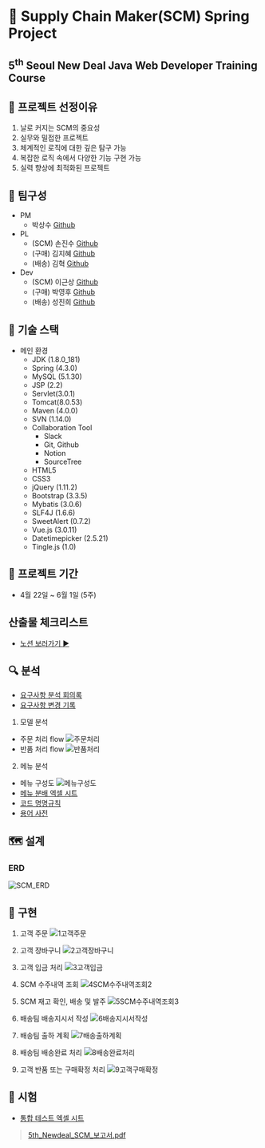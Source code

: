 # 🚚 Supply Chain Maker(SCM) Spring Project
 
## 5<sup>th</sup> Seoul New Deal Java Web Developer Training Course

## 🥅 프로젝트 선정이유

1. 날로 커지는 SCM의 중요성
2. 실무와 밀접한 프로젝트
3. 체계적인 로직에 대한 깊은 탐구 가능
4. 복잡한 로직 속에서 다양한 기능 구현 가능
5. 실력 향상에 최적화된 프로젝트

## 👬 팀구성

- PM
  - 박상수 [Github](https://github.com/sangsu9701)
- PL
  - (SCM) 손진수 [Github](https://github.com/Rhange)
  - (구매) 김지혜 [Github](https://github.com/KimJihyeDev)
  - (배송) 김혁 [Github](https://github.com/wold21)
- Dev
  - (SCM) 이근상 [Github](https://github.com/LEEKEUNSANG)
  - (구매) 박영후 [Github](https://github.com/peachhhhyyyy)
  - (배송) 성진희 [Github](https://github.com/sjinicd)

## 🦼 기술 스택

- 메인 환경
  - JDK (1.8.0_181)
  - Spring (4.3.0)
  - MySQL (5.1.30)
  - JSP (2.2)
  - Servlet(3.0.1)
  - Tomcat(8.0.53)
  - Maven (4.0.0)
  - SVN (1.14.0)
  - Collaboration Tool
    - Slack
    - Git, Github
    - Notion
    - SourceTree
  - HTML5
  - CSS3
  - jQuery (1.11.2)
  - Bootstrap (3.3.5)
  - Mybatis (3.0.6)
  - SLF4J (1.6.6)
  - SweetAlert (0.7.2)
  - Vue.js (3.0.11)
  - Datetimepicker (2.5.21)
  - Tingle.js (1.0)

## 📅 프로젝트 기간

- 4월 22일 ~ 6월 1일 (5주)

## 산출물 체크리스트

- [노션 보러가기 ▶️](https://www.notion.so/3fa5d9d0a0c447bf90ce61d13a082de4)

## 🔍 분석

- [요구사항 분석 회의록](https://www.notion.so/a36977750f4d4b50b3fd56d652e1767d)
- [요구사항 변경 기록](https://www.notion.so/821d558f10b94a9ca02264f71f6c8052)

1. 모델 분석
  - 주문 처리 flow
    ![주문처리](https://user-images.githubusercontent.com/46353755/120425446-31f59700-c3a9-11eb-8aa5-750acefe5b82.png)
  - 반품 처리 flow
    ![반품처리](https://user-images.githubusercontent.com/46353755/120425458-3752e180-c3a9-11eb-9112-375dd9b586cb.png)
2. 메뉴 분석
  - 메뉴 구성도
    ![메뉴구성도](https://user-images.githubusercontent.com/46353755/120425510-4fc2fc00-c3a9-11eb-821f-e303c7c26ee3.png)
  - [메뉴 분배 엑셀 시트](https://drive.google.com/file/d/18ESviVPlBGmbFSp0f9Qea4YL6BMrv5TY/view?usp=sharing)
  - [코드 명명규칙](https://www.notion.so/0c355022a01f4024a99f92d6f217fd61?v=a3d057f7ece24f86bfe40ea3cddc065f)
  - [용어 사전](https://www.notion.so/84d7b17dd9584471b33632da5488b669?v=e2724827f1324f3ca263c31d99a3ef35)

## 🗺️ 설계

### ERD

![SCM_ERD](https://user-images.githubusercontent.com/46353755/120425531-58b3cd80-c3a9-11eb-8045-d1429de25ab8.png)

## 🎇 구현

1. 고객 주문
![1고객주문](https://user-images.githubusercontent.com/46353755/120425926-0fb04900-c3aa-11eb-9a9c-9adbf505df0f.png)

2. 고객 장바구니
![2고객장바구니](https://user-images.githubusercontent.com/46353755/120425944-19d24780-c3aa-11eb-8331-a3f738fbcc0a.png)

3. 고객 입금 처리
![3고객입금](https://user-images.githubusercontent.com/46353755/120425945-1b037480-c3aa-11eb-9b6d-d10c0fac0e54.png)

4. SCM 수주내역 조회
![4SCM수주내역조회2](https://user-images.githubusercontent.com/46353755/120425948-1ccd3800-c3aa-11eb-957a-a2c0e9e8156c.png)

5. SCM 재고 확인, 배송 및 발주
![5SCM수주내역조회3](https://user-images.githubusercontent.com/46353755/120425951-1dfe6500-c3aa-11eb-970f-c170c6ca823a.png)

6. 배송팀 배송지시서 작성
![6배송지시서작성](https://user-images.githubusercontent.com/46353755/120425953-1f2f9200-c3aa-11eb-91ac-75a797deed63.png)

7. 배송팀 출하 계획
![7배송출하계획](https://user-images.githubusercontent.com/46353755/120425955-2060bf00-c3aa-11eb-87f4-653872cb1ed1.png)

8. 배송팀 배송완료 처리
![8배송완료처리](https://user-images.githubusercontent.com/46353755/120425960-2191ec00-c3aa-11eb-958f-e41fc84b3509.png)

9. 고객 반품 또는 구매확정 처리
![9고객구매확정](https://user-images.githubusercontent.com/46353755/120425964-235baf80-c3aa-11eb-89b2-b0b782ed917f.png)


## 📏 시험

- [통합 테스트 엑셀 시트](https://docs.google.com/spreadsheets/d/1_EmPDuLTuiag4LUDp5i0E2phSHPpELlY0QBcchVDymU/edit?usp=sharing)

> [5th_Newdeal_SCM_보고서.pdf](https://github.com/SCMPJ/scm_basecode/files/6581359/SCM_MatchingDay_.pdf)
